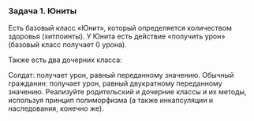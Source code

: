 ### Задача 1. Юниты
Есть базовый класс «Юнит», который определяется количеством здоровья (хитпоинты). У Юнита есть действие «получить урон» (базовый класс получает 0 урона).

Также есть два дочерних класса:

Солдат: получает урон, равный переданному значению.
Обычный гражданин: получает урон, равный двукратному переданному значению. 
Реализуйте родительский и дочерние классы и их методы, используя принцип полиморфизма (а также инкапсуляции и наследования, конечно же).
